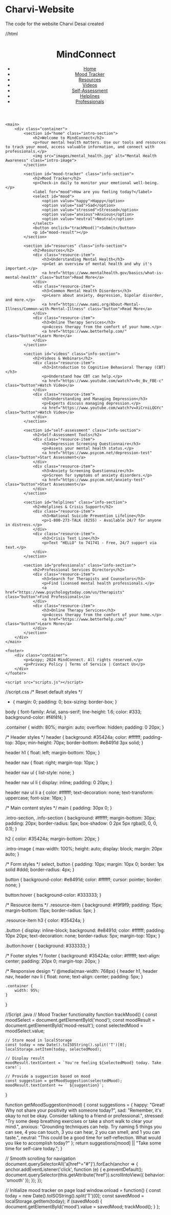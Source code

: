 # Charvi-Website
The code for the website Charvi Desai created

//html
<!DOCTYPE html>
<html lang="en">
<head>
    <meta charset="UTF-8">
    <meta name="viewport" content="width=device-width, initial-scale=1.0">
    <title>MindConnect - Mental Health Resources</title>
    <link rel="stylesheet" href="styles.css">
</head>
<body>
    <header>
        <div class="container">
            <h1>MindConnect</h1>
            <nav>
                <ul>
                    <li><a href="#home">Home</a></li>
                    <li><a href="#mood-tracker">Mood Tracker</a></li>
                    <li><a href="#resources">Resources</a></li>
                    <li><a href="#videos">Videos</a></li>
                    <li><a href="#self-assessment">Self-Assessment</a></li>
                    <li><a href="#helplines">Helplines</a></li>
                    <li><a href="#professionals">Professionals</a></li>
                </ul>
            </nav>
        </div>
    </header>

    <main>
        <div class="container">
            <section id="home" class="intro-section">
                <h2>Welcome to MindConnect</h2>
                <p>Your mental health matters. Use our tools and resources to track your mood, access valuable information, and connect with professionals.</p>
                <img src="images/mental_health.jpg" alt="Mental Health Awareness" class="intro-image">
            </section>

            <section id="mood-tracker" class="info-section">
                <h2>Mood Tracker</h2>
                <p>Check-in daily to monitor your emotional well-being.</p>
                <label for="mood">How are you feeling today?</label>
                <select id="mood">
                    <option value="happy">Happy</option>
                    <option value="sad">Sad</option>
                    <option value="stressed">Stressed</option>
                    <option value="anxious">Anxious</option>
                    <option value="neutral">Neutral</option>
                </select>
                <button onclick="trackMood()">Submit</button>
                <p id="mood-result"></p>
            </section>

            <section id="resources" class="info-section">
                <h2>Resources</h2>
                <div class="resource-item">
                    <h3>Understanding Mental Health</h3>
                    <p>Get an overview of mental health and why it's important.</p>
                    <a href="https://www.mentalhealth.gov/basics/what-is-mental-health" class="button">Read More</a>
                </div>
                <div class="resource-item">
                    <h3>Common Mental Health Disorders</h3>
                    <p>Learn about anxiety, depression, bipolar disorder, and more.</p>
                    <a href="https://www.nami.org/About-Mental-Illness/Common-with-Mental-Illness" class="button">Read More</a>
                </div>
                <div class="resource-item">
                    <h3>Online Therapy Services</h3>
                    <p>Access therapy from the comfort of your home.</p>
                    <a href="https://www.betterhelp.com/" class="button">Learn More</a>
                </div>
            </section>

            <section id="videos" class="info-section">
                <h2>Videos & Webinars</h2>
                <div class="resource-item">
                    <h3>Introduction to Cognitive Behavioral Therapy (CBT)</h3>
                    <p>Understand how CBT can help.</p>
                    <a href="https://www.youtube.com/watch?v=9c_Bv_FBE-c" class="button">Watch Video</a>
                </div>
                <div class="resource-item">
                    <h3>Understanding and Managing Depression</h3>
                    <p>Experts discuss managing depression.</p>
                    <a href="https://www.youtube.com/watch?v=XiCrniLQGYc" class="button">Watch Video</a>
                </div>
            </section>

            <section id="self-assessment" class="info-section">
                <h2>Self-Assessment Tools</h2>
                <div class="resource-item">
                    <h3>Depression Screening Questionnaire</h3>
                    <p>Assess your mental health status.</p>
                    <a href="https://www.psycom.net/depression-test" class="button">Start Assessment</a>
                </div>
                <div class="resource-item">
                    <h3>Anxiety Screening Questionnaire</h3>
                    <p>Screen for symptoms of anxiety disorders.</p>
                    <a href="https://www.psycom.net/anxiety-test" class="button">Start Assessment</a>
                </div>
            </section>

            <section id="helplines" class="info-section">
                <h2>Helplines & Crisis Support</h2>
                <div class="resource-item">
                    <h3>National Suicide Prevention Lifeline</h3>
                    <p>1-800-273-TALK (8255) - Available 24/7 for anyone in distress.</p>
                </div>
                <div class="resource-item">
                    <h3>Crisis Text Line</h3>
                    <p>Text "HELLO" to 741741 - Free, 24/7 support via text.</p>
                </div>
            </section>

            <section id="professionals" class="info-section">
                <h2>Professional Services Directory</h2>
                <div class="resource-item">
                    <h3>Search for Therapists and Counselors</h3>
                    <p>Find licensed mental health professionals.</p>
                    <a href="https://www.psychologytoday.com/us/therapists" class="button">Find Professionals</a>
                </div>
                <div class="resource-item">
                    <h3>Online Therapy Services</h3>
                    <p>Access therapy from the comfort of your home.</p>
                    <a href="https://www.betterhelp.com/" class="button">Learn More</a>
                </div>
            </section>
        </div>
    </main>

    <footer>
        <div class="container">
            <p>&copy; 2024 MindConnect. All rights reserved.</p>
            <p>Privacy Policy | Terms of Service | Contact Us</p>
        </div>
    </footer>

    <script src="scripts.js"></script>
</body>
</html>

//script.css
/* Reset default styles */
* {
    margin: 0;
    padding: 0;
    box-sizing: border-box;
}

body {
    font-family: Arial, sans-serif;
    line-height: 1.6;
    color: #333;
    background-color: #f4f4f4;
}

.container {
    width: 80%;
    margin: auto;
    overflow: hidden;
    padding: 0 20px;
}

/* Header styles */
header {
    background: #35424a;
    color: #ffffff;
    padding-top: 30px;
    min-height: 70px;
    border-bottom: #e8491d 3px solid;
}

header h1 {
    float: left;
    margin-bottom: 10px;
}

header nav {
    float: right;
    margin-top: 10px;
}

header nav ul {
    list-style: none;
}

header nav ul li {
    display: inline;
    padding: 0 20px;
}

header nav ul li a {
    color: #ffffff;
    text-decoration: none;
    text-transform: uppercase;
    font-size: 16px;
}

/* Main content styles */
main {
    padding: 30px 0;
}

.intro-section, .info-section {
    background: #ffffff;
    margin-bottom: 30px;
    padding: 20px;
    border-radius: 5px;
    box-shadow: 0 2px 5px rgba(0, 0, 0, 0.1);
}

h2 {
    color: #35424a;
    margin-bottom: 20px;
}

.intro-image {
    max-width: 100%;
    height: auto;
    display: block;
    margin: 20px auto;
}

/* Form styles */
select, button {
    padding: 10px;
    margin: 10px 0;
    border: 1px solid #ddd;
    border-radius: 4px;
}

button {
    background-color: #e8491d;
    color: #ffffff;
    cursor: pointer;
    border: none;
}

button:hover {
    background-color: #333333;
}

/* Resource items */
.resource-item {
    background: #f9f9f9;
    padding: 15px;
    margin-bottom: 15px;
    border-radius: 5px;
}

.resource-item h3 {
    color: #35424a;
}

.button {
    display: inline-block;
    background: #e8491d;
    color: #ffffff;
    padding: 10px 20px;
    text-decoration: none;
    border-radius: 5px;
    margin-top: 10px;
}

.button:hover {
    background: #333333;
}

/* Footer styles */
footer {
    background: #35424a;
    color: #ffffff;
    text-align: center;
    padding: 20px 0;
    margin-top: 20px;
}

/* Responsive design */
@media(max-width: 768px) {
    header h1, header nav, header nav li {
        float: none;
        text-align: center;
        padding: 5px;
    }

    .container {
        width: 95%;
    }
}

//Script .java
// Mood Tracker functionality
function trackMood() {
    const moodSelect = document.getElementById('mood');
    const moodResult = document.getElementById('mood-result');
    const selectedMood = moodSelect.value;
    
    // Store mood in localStorage
    const today = new Date().toISOString().split('T')[0];
    localStorage.setItem(today, selectedMood);
    
    // Display result
    moodResult.textContent = `You're feeling ${selectedMood} today. Take care!`;
    
    // Provide a suggestion based on mood
    const suggestion = getMoodSuggestion(selectedMood);
    moodResult.textContent += ` ${suggestion}`;
}

function getMoodSuggestion(mood) {
    const suggestions = {
        happy: "Great! Why not share your positivity with someone today?",
        sad: "Remember, it's okay to not be okay. Consider talking to a friend or professional.",
        stressed: "Try some deep breathing exercises or take a short walk to clear your mind.",
        anxious: "Grounding techniques can help. Try naming 5 things you can see, 4 you can touch, 3 you can hear, 2 you can smell, and 1 you can taste.",
        neutral: "This could be a good time for self-reflection. What would you like to accomplish today?"
    };
    return suggestions[mood] || "Take some time for self-care today.";
}

// Smooth scrolling for navigation
document.querySelectorAll('a[href^="#"]').forEach(anchor => {
    anchor.addEventListener('click', function (e) {
        e.preventDefault();
        document.querySelector(this.getAttribute('href')).scrollIntoView({
            behavior: 'smooth'
        });
    });
});

// Initialize mood tracker on page load
window.onload = function() {
    const today = new Date().toISOString().split('T')[0];
    const savedMood = localStorage.getItem(today);
    if (savedMood) {
        document.getElementById('mood').value = savedMood;
        trackMood();
    }
};
